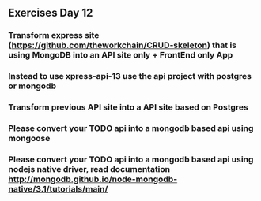 ## Exercises Day 12

### Transform express site (https://github.com/theworkchain/CRUD-skeleton) that is using MongoDB into an API site only + FrontEnd only App

### Instead to use xpress-api-13 use the api project with postgres or mongodb

### Transform previous API site into a API site based on Postgres

### Please convert your TODO api into a mongodb based api using mongoose

### Please convert your TODO api into a mongodb based api using nodejs native driver, read documentation http://mongodb.github.io/node-mongodb-native/3.1/tutorials/main/

